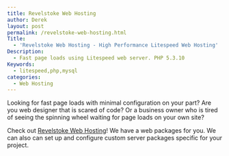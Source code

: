 ```yaml
---
title: Revelstoke Web Hosting
author: Derek
layout: post
permalink: /revelstoke-web-hosting.html
Title:
  - 'Revelstoke Web Hosting - High Performance Litespeed Web Hosting'
Description:
  - Fast page loads using Litespeed web server. PHP 5.3.10
Keywords:
  - litespeed,php,mysql
categories:
  - Web Hosting
---
```


Looking for fast page loads with minimal configuration on your part? Are you web designer that is scared of code? Or a business owner who is tired of seeing the spinning wheel waiting for page loads on your own site?

Check out [Revelstoke Web Hosting][1]! We have a web packages for you. We can also can set up and configure custom server packages specific for your project.

[1]: https://revelstokewebhosting.com